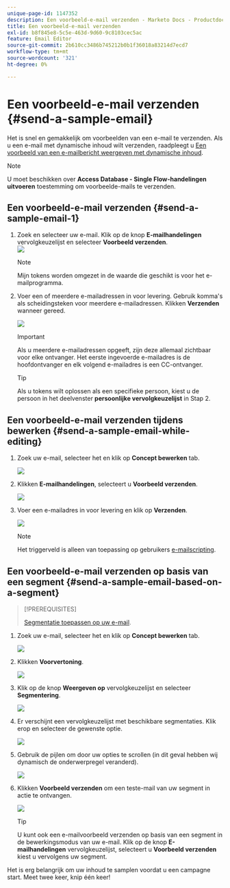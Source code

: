 ```yaml
---
unique-page-id: 1147352
description: Een voorbeeld-e-mail verzenden - Marketo Docs - Productdocumentatie
title: Een voorbeeld-e-mail verzenden
exl-id: b8f845e8-5c5e-463d-9d60-9c8103cec5ac
feature: Email Editor
source-git-commit: 2b610cc3486b745212b0b1f36018a83214d7ecd7
workflow-type: tm+mt
source-wordcount: '321'
ht-degree: 0%

---
```


# Een voorbeeld-e-mail verzenden {#send-a-sample-email}

Het is snel en gemakkelijk om voorbeelden van een e-mail te verzenden. Als u een e-mail met dynamische inhoud wilt verzenden, raadpleegt u [Een voorbeeld van een e-mailbericht weergeven met dynamische inhoud](/help/marketo/product-docs/email-marketing/general/functions-in-the-editor/preview-an-email-with-dynamic-content.md).

>[!NOTE]
>
>U moet beschikken over **Access Database - Single Flow-handelingen uitvoeren** toestemming om voorbeelde-mails te verzenden.

## Een voorbeeld-e-mail verzenden {#send-a-sample-email-1}

1. Zoek en selecteer uw e-mail. Klik op de knop **E-mailhandelingen** vervolgkeuzelijst en selecteer **Voorbeeld verzenden**.\
   ![](assets/one-281-29.jpg)

   >[!NOTE]
   >
   >Mijn tokens worden omgezet in de waarde die geschikt is voor het e-mailprogramma.

1. Voer een of meerdere e-mailadressen in voor levering. Gebruik komma&#39;s als scheidingsteken voor meerdere e-mailadressen. Klikken **Verzenden** wanneer gereed.

   ![](assets/two.png)

   >[!IMPORTANT]
   >
   >Als u meerdere e-mailadressen opgeeft, zijn deze allemaal zichtbaar voor elke ontvanger. Het eerste ingevoerde e-mailadres is de hoofdontvanger en elk volgend e-mailadres is een CC-ontvanger.

   >[!TIP]
   >
   >Als u tokens wilt oplossen als een specifieke persoon, kiest u de persoon in het deelvenster **persoonlijke vervolgkeuzelijst** in Stap 2.

## Een voorbeeld-e-mail verzenden tijdens bewerken {#send-a-sample-email-while-editing}

1. Zoek uw e-mail, selecteer het en klik op **Concept bewerken** tab.

   ![](assets/three-281-29.jpg)

1. Klikken **E-mailhandelingen**, selecteert u **Voorbeeld verzenden**.

   ![](assets/four.png)

1. Voer een e-mailadres in voor levering en klik op **Verzenden**.

   ![](assets/two.png)

   >[!NOTE]
   >
   >Het triggerveld is alleen van toepassing op gebruikers [e-mailscripting](https://experienceleague.adobe.com/nl/docs/marketo-developer/marketo/email-scripting).

## Een voorbeeld-e-mail verzenden op basis van een segment {#send-a-sample-email-based-on-a-segment}

>[!PREREQUISITES]
>
>[Segmentatie toepassen op uw e-mail](/help/marketo/product-docs/email-marketing/general/functions-in-the-editor/using-dynamic-content-in-an-email.md).

1. Zoek uw e-mail, selecteer het en klik op **Concept bewerken** tab.

   ![](assets/three-281-29.jpg)

1. Klikken **Voorvertoning**.

   ![](assets/1.png)

1. Klik op de knop **Weergeven op** vervolgkeuzelijst en selecteer **Segmentering**.

   ![](assets/2.png)

1. Er verschijnt een vervolgkeuzelijst met beschikbare segmentaties. Klik erop en selecteer de gewenste optie.

   ![](assets/3.png)

1. Gebruik de pijlen om door uw opties te scrollen (in dit geval hebben wij dynamisch de onderwerpregel veranderd).

   ![](assets/4.png)

1. Klikken **Voorbeeld verzenden** om een teste-mail van uw segment in actie te ontvangen.

   ![](assets/5.png)

   >[!TIP]
   >
   >U kunt ook een e-mailvoorbeeld verzenden op basis van een segment in de bewerkingsmodus van uw e-mail. Klik op de knop **E-mailhandelingen** vervolgkeuzelijst, selecteert u **Voorbeeld verzenden** kiest u vervolgens uw segment.

Het is erg belangrijk om uw inhoud te samplen voordat u een campagne start. Meet twee keer, knip één keer!
